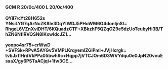 #### GCM R 20/0c/400 L 20/0c/400
**QYiI7rcYt28H652s**<br/>**YNsiLYG7qArNcZK8Ie3DqYlWDJ5PHoWM6O4donIjnSI=**<br/>**RhgeL6VZnXviDHT/6KQuadzCTF+XBkzhF5QZqOZ9e5dzUoTeubyHi3B/ThZN6NflRVQSN8IKxwIdcJZ1...**<br/><br/>
**yonpo4sr75+crWwD**<br/>**+SVFSk+RPvA5AYGv5VMPLKrqyemlZGlPml+JVjHcrgk=**<br/>**tvbJxflHrdVkPPa05bwh9c+Hqpp7jVTCJOm6D3WVYdqu0e0JpN20vvuEsaaX/gy6PSTaACjqi+1fw3CE...**